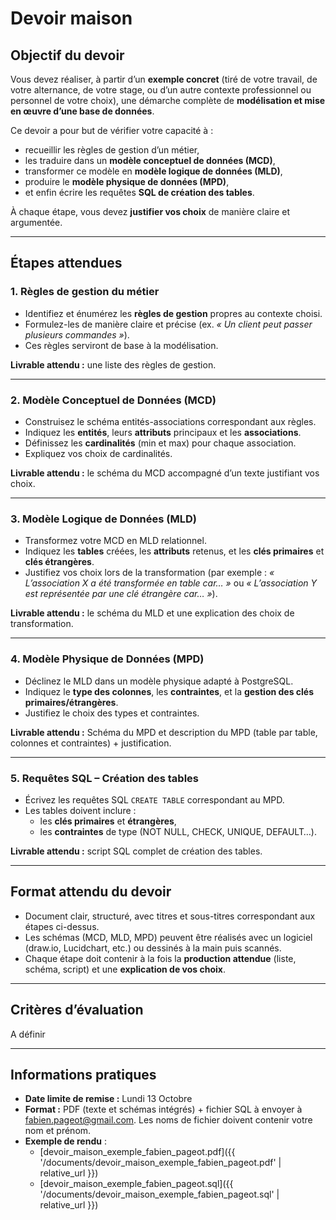 # Devoir maison
## Objectif du devoir
Vous devez réaliser, à partir d’un **exemple concret** (tiré de votre travail, de votre alternance, de votre stage, ou d’un autre contexte professionnel ou personnel de votre choix), une démarche complète de **modélisation et mise en œuvre d’une base de données**.  

Ce devoir a pour but de vérifier votre capacité à :  
- recueillir les règles de gestion d’un métier,  
- les traduire dans un **modèle conceptuel de données (MCD)**,  
- transformer ce modèle en **modèle logique de données (MLD)**,  
- produire le **modèle physique de données (MPD)**,  
- et enfin écrire les requêtes **SQL de création des tables**.  

À chaque étape, vous devez **justifier vos choix** de manière claire et argumentée.  

---

## Étapes attendues

### 1. Règles de gestion du métier
- Identifiez et énumérez les **règles de gestion** propres au contexte choisi.  
- Formulez-les de manière claire et précise (ex. *« Un client peut passer plusieurs commandes »*).  
- Ces règles serviront de base à la modélisation.  

**Livrable attendu :** une liste des règles de gestion.  

---

### 2. Modèle Conceptuel de Données (MCD)
- Construisez le schéma entités-associations correspondant aux règles.  
- Indiquez les **entités**, leurs **attributs** principaux et les **associations**.  
- Définissez les **cardinalités** (min et max) pour chaque association.  
- Expliquez vos choix de cardinalités.  

**Livrable attendu :** le schéma du MCD accompagné d’un texte justifiant vos choix.  

---

### 3. Modèle Logique de Données (MLD)
- Transformez votre MCD en MLD relationnel.  
- Indiquez les **tables** créées, les **attributs** retenus, et les **clés primaires** et **clés étrangères**.  
- Justifiez vos choix lors de la transformation (par exemple : *« L’association X a été transformée en table car… »* ou *« L’association Y est représentée par une clé étrangère car… »*).  

**Livrable attendu :** le schéma du MLD et une explication des choix de transformation.  

---

### 4. Modèle Physique de Données (MPD)
- Déclinez le MLD dans un modèle physique adapté à PostgreSQL.  
- Indiquez le **type des colonnes**, les **contraintes**, et la **gestion des clés primaires/étrangères**.  
- Justifiez le choix des types et contraintes.  

**Livrable attendu :** Schéma du MPD et description du MPD (table par table, colonnes et contraintes) + justification.  

---

### 5. Requêtes SQL – Création des tables
- Écrivez les requêtes SQL `CREATE TABLE` correspondant au MPD.  
- Les tables doivent inclure :  
  - les **clés primaires** et **étrangères**,  
  - les **contraintes** de type (NOT NULL, CHECK, UNIQUE, DEFAULT…).  

**Livrable attendu :** script SQL complet de création des tables.  

---

## Format attendu du devoir
- Document clair, structuré, avec titres et sous-titres correspondant aux étapes ci-dessus.  
- Les schémas (MCD, MLD, MPD) peuvent être réalisés avec un logiciel (draw.io, Lucidchart, etc.) ou dessinés à la main puis scannés.  
- Chaque étape doit contenir à la fois la **production attendue** (liste, schéma, script) et une **explication de vos choix**.  

---

## Critères d’évaluation
A définir  

---

## Informations pratiques
- **Date limite de remise :** Lundi 13 Octobre
- **Format :** PDF (texte et schémas intégrés) + fichier SQL à envoyer à fabien.pageot@gmail.com. Les noms de fichier doivent contenir votre nom et prénom.
- **Exemple de rendu** : 
  - [devoir_maison_exemple_fabien_pageot.pdf]({{ '/documents/devoir_maison_exemple_fabien_pageot.pdf' | relative_url }}) 
  - [devoir_maison_exemple_fabien_pageot.sql]({{ '/documents/devoir_maison_exemple_fabien_pageot.sql' | relative_url }}) 